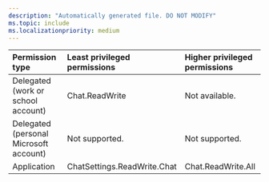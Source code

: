 ```yaml
---
description: "Automatically generated file. DO NOT MODIFY"
ms.topic: include
ms.localizationpriority: medium
---
```


|Permission type|Least privileged permissions|Higher privileged permissions|
|:---|:---|:---|
|Delegated (work or school account)|Chat.ReadWrite|Not available.|
|Delegated (personal Microsoft account)|Not supported.|Not supported.|
|Application|ChatSettings.ReadWrite.Chat|Chat.ReadWrite.All|

